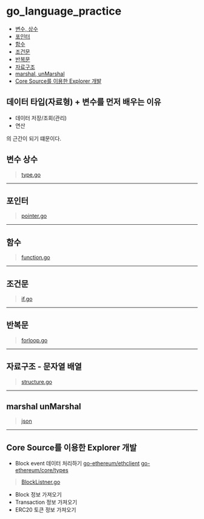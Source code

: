 # go_language_practice

- [변수, 상수](#변수-상수)
- [포인터](#포인터)
- [함수](#함수)
- [조건문](#조건문)
- [반복문](#반복문)
- [자료구조](#자료구조---문자열-배열)
- [marshal, unMarshal](#marshal-unMarshal)
- [Core Source를 이용한 Explorer 개발](#Core-Source를-이용한-Explorer-개발)

## 데이터 타입(자료형) + 변수를 먼저 배우는 이유
- 데이터 저장/조회(관리)
- 연산

의 근간이 되기 떄문이다.

## 변수 상수
> [type.go](https://github.com/FDongFDong/go_language_practice/blob/main/type/type.go)
___
## 포인터
> [pointer.go](https://github.com/FDongFDong/go_language_practice/blob/main/pointer/pointer.go)
___
## 함수
> [function.go](https://github.com/FDongFDong/go_language_practice/blob/main/function/func.go)
___
## 조건문
> [if.go](https://github.com/FDongFDong/go_language_practice/blob/main/if/if.go)
___
## 반복문
> [forloop.go](https://github.com/FDongFDong/go_language_practice/blob/main/forloop/for.go)
___
## 자료구조 - 문자열 배열
> [structure.go](https://github.com/FDongFDong/go_language_practice/blob/main/structure/data_structure.go)
___
## marshal unMarshal
> [json](https://github.com/FDongFDong/go_language_practice/blob/main/json/json.go)
___
## Core Source를 이용한 Explorer 개발
- Block event 데이터 처리하기
[go-ethereum/ethclient](https://github.com/ethereum/go-ethereum/tree/master/ethclient)
[go-ethereum/core/types](https://github.com/ethereum/go-ethereum/tree/master/core/types)

> [BlockListner.go](https://github.com/FDongFDong/go_language_practice/tree/main/explorer)

- Block 정보 가져오기
- Transaction 정보 가져오기
- ERC20 토큰 정보 가져오기
